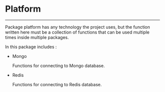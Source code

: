# Platform
------------

Package platform has any technology the project uses, but the function written here must be a collection of functions that can be used multiple times inside multiple packages.

In this package includes :
* Mongo

  Functions for connecting to Mongo database.

* Redis

  Functions for connecting to Redis database.